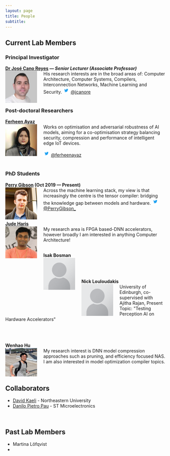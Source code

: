 ```yaml
---
layout: page
title: People
subtitle:
---
```


## Current Lab Members

### Principal Investigator
**[Dr José Cano Reyes](http://www.dcs.gla.ac.uk/~josecr/) — _Senior Lecturer (Associate Professor)_** <br> <img src="/assets/img/people/jose_small_new.png" width="100px" style="float: left; margin-right: 20px;">
His research interests are in the broad areas of: Computer Architecture, Computer Systems, Compilers, Interconnection Networks, Machine Learning and Security.
<img src="/assets/img/Twitter_Logo_Blue.png" width="20px"> [@jcanore](https://twitter.com/jcanore)
<br><br>

### Post-doctoral Researchers
**[Ferheen Ayaz](https://www.linkedin.com/in/ferheen-ayaz-5631a71a7/)** <br>  <img src="/assets/img/people/Ferheen_Ayaz.jpg" width="100px" style="float: left; margin-right: 20px;">
Works on optimisation and adversarial robustness of AI models, aiming for a co-optimisation strategy balancing security, compression and performance of intelligent edge IoT devices.
<!-- Her research interests include cybersecurity and Tiny Machine Learning. -->
<img src="/assets/img/Twitter_Logo_Blue.png" width="20px"> [@ferheenayaz](https://twitter.com/@ferheenayaz)
<br><br>

### PhD Students

**[Perry Gibson](https://gibsonic.org) (Oct 2019 — Present)** <br>  <img src="/assets/img/people/pg_profile.jpg" width="100px" style="float: left; margin-right: 20px;">
Across the machine learning stack, my view is that increasingly the centre is the tensor compiler: bridging the knowledge gap between models and hardware.
<img src="/assets/img/Twitter_Logo_Blue.png" width="20px"> [@PerryGibson_](https://twitter.com/PerryGibson_)
<br><br>

**[Jude Haris](gla.ac.uk/pgrs/judeharis/)** <br>  <img src="/assets/img/people/square_jude.jpg" width="100px" style="float: left; margin-right: 20px;">
My research area is FPGA based-DNN accelerators, however broadly I am interested in anything Computer Architecture!
<br><br>

**Isak Bosman** <br>  <img src="/assets/img/people/Portrait_placeholder.png" width="100px" style="float: left; margin-right: 20px;">
<br><br>
<br>

**Nick Louloudakis** <br>  <img src="/assets/img/people/Portrait_placeholder.png" width="100px" style="float: left; margin-right: 20px;">
University of Edinburgh, co-supervised with Ajitha Rajan, Present Topic: "Testing Perception AI on Hardware Accelerators" 
<br><br>
<br>
<br>

**Wenhao Hu** <br>  <img src="/assets/img/people/wenhao.png" width="100px" style="float: left; margin-right: 20px;">
My research interest is DNN model compression approaches such as pruning, and efficiency focused NAS. I am also interested in model optimization compiler topics.
<br><br>
<br>


<!-- ### MSc Students -->
 
## Collaborators

- [David Kaeli](https://coe.northeastern.edu/people/kaeli-david/) - Northeastern University
- [Danilo Pietro Pau](https://www.linkedin.com/in/danilopietropau/) - ST Microelectronics

<!-- ## Visiting Researchers-->
<br>

## Past Lab Members 

- Martina Löfqvist
- 
<!-- ### Research Interns -->
<!-- - Some Guy -->
<!-- - Someone else (now @ company) -->

